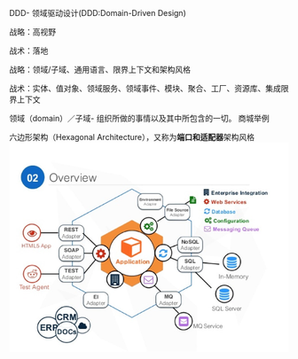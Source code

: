 DDD- 领域驱动设计\(DDD:Domain-Driven Design\)

战略：高视野

战术：落地

战略：领域/子域、通用语言、限界上下文和架构风格

战术：实体、值对象、领域服务、领域事件、模块、聚合、工厂、资源库、集成限界上下文

领域（domain）／子域- 组织所做的事情以及其中所包含的一切。 商城举例



六边形架构（Hexagonal Architecture），又称为**端口和适配器**架构风格![](/assets/hexagonal-architecture.png)

